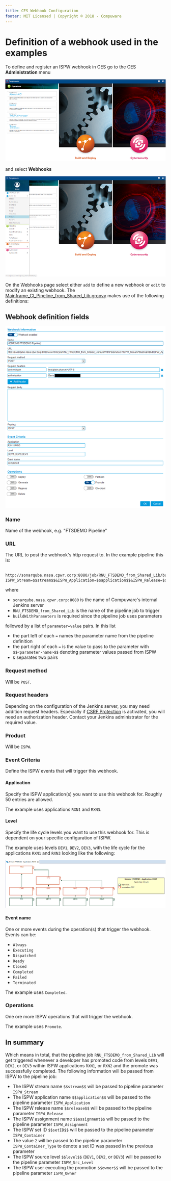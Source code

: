 ```yaml
---
title: CES Webhook Configuration
footer: MIT Licensed | Copyright © 2018 - Compuware
---
```

# Definition of a webhook used in the examples

To define and register an ISPW webhook in CES go to the CES **Administration** menu 

![CES Menu](./images/CES_menu.png)

and select **Webhooks**

![Webhooks page](./images/CES_admin_menu_Webhooks.png)

On the Webhooks page select either `add` to define a new webhook or `edit` to modify an existing webhook. The [Mainframe_CI_Pipeline_from_Shared_Lib.groovy](../advanced_pipelines/readme.md#mainframe-ci-pipeline-from-shared-lib) makes use of the following definitions:

## Webhook definition fields

![Webhook example](./images/Webhook_example.png)

### Name

Name of the webhook, e.g. "FTSDEMO Pipeline"

### URL

The URL to post the webhook's http request to. In the example pipeline this is:
```
    http://sonarqube.nasa.cpwr.corp:8080/job/RNU_FTSDEMO_from_Shared_Lib/buildWithParameters?ISPW_Stream=$$stream$$&ISPW_Application=$$application$$&ISPW_Release=$$release$$&ISPW_Assignment=$$assignment$$&ISPW_Container=$$setID$$&ISPW_Container_Type=2&ISPW_Src_Level=$$level$$&ISPW_Owner=$$owner$$
```

where

- `sonarqube.nasa.cpwr.corp:8080` is the name of Compuware's internal Jenkins server
- `RNU_FTSDEMO_from_Shared_Lib` is the name of the pipeline job to trigger
- `buildWithParameters` is required since the pipeline job uses parameters

followed by a list of `parameter=value` pairs. In this list

- the part left of each `=` names the parameter name from the pipeline definition
- the part right of each `=` is the value to pass to the parameter with `$$<parameter-name>$$` denoting parameter values passed from ISPW
- `&` separates two pairs

### Request method

Will be `POST`.

### Request headers

Depending on the configuration of the Jenkins server, you may need addition request headers. Especially if [CSRF Protection](https://wiki.jenkins.io/display/JENKINS/CSRF+Protection) is activated, you will need an authorization header. Contact your Jenkins administrator for the required value.

### Product

Will be `ISPW`.

### Event Criteria

Define the ISPW events that will trigger this webhook.

#### Application

Specify the ISPW application(s) you want to use this webhook for. Roughly 50 entries are allowed.

The example uses applications `RXN1` and `RXN3`.

#### Level

Specify the life cycle levels you want to use this webhook for. This is dependent on your specific configuration of ISPW.

The example uses levels `DEV1`, `DEV2`, `DEV3`, with the life cycle for the applications `RXN1` and `RXN3` looking like the following:

![Example life cycle](./images/Example_life_cycle.png)

#### Event name

One or more events during the operation(s) that trigger the webhook. Events can be:

- `Always`
- `Executing`
- `Dispatched`
- `Ready`
- `Closed`
- `Completed`
- `Failed`
- `Terminated`

The example uses `Completed`.

### Operations

One ore more ISPW operations that will trigger the webhook.

The example uses `Promote`.

## In summary

Which means in total, that the pipeline job `RNU_FTSDEMO_from_Shared_Lib` will get triggered whenever a developer has promoted code from levels `DEV1`, `DEV2`, or `DEV3` within ISPW applications `RXN1`, or `RXN2` and the promote was successfully completed. The following information will be passed from ISPW to the pipeline job:

- The ISPW stream name `$$stream$$` will be passed to pipeline parameter `ISPW_Stream`
- The ISPW application name `$$application$$` will be passed to the pipeline parameter `ISPW_Application`
- The ISPW release name `$$release$$` will be passed to the pipeline parameter `ISPW_Release`
- The ISPW assignment name `$$assignment$$` will be passed to the pipeline parameter `ISPW_Assignment`
- The ISPW set ID `$$setID$$` will be passed to the pipeline parameter `ISPW_Container`
- The value `2` will be passed to the pipeline parameter `ISPW_Container_Type` to denote a set ID was passed in the previous parameter
- The ISPW source level `$$level$$` (`DEV1`, `DEV2`, or `DEV3`) will be passed to the pipeline parameter `ISPW_Src_Level`
- The ISPW user executing the promotion `$$owner$$` will be passed to the pipeline parameter `ISPW_Owner`
<!--stackedit_data:
eyJoaXN0b3J5IjpbLTE0MjEzNTczMjddfQ==
-->